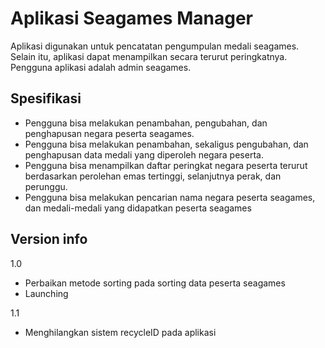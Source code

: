 # Aplikasi Seagames Manager
Aplikasi digunakan untuk pencatatan pengumpulan medali seagames. Selain itu, aplikasi dapat menampilkan secara terurut peringkatnya. Pengguna aplikasi adalah admin seagames.
## Spesifikasi
- Pengguna bisa melakukan penambahan, pengubahan, dan penghapusan negara peserta seagames.
- Pengguna bisa melakukan penambahan, sekaligus pengubahan, dan penghapusan data medali yang diperoleh negara peserta.
- Pengguna bisa menampilkan daftar peringkat negara peserta terurut berdasarkan perolehan emas tertinggi, selanjutnya perak, dan perunggu.
- Pengguna bisa melakukan pencarian nama negara peserta seagames, dan medali-medali yang didapatkan peserta seagames
## Version info
1.0
- Perbaikan metode sorting pada sorting data peserta seagames
- Launching

1.1
- Menghilangkan sistem recycleID pada aplikasi
